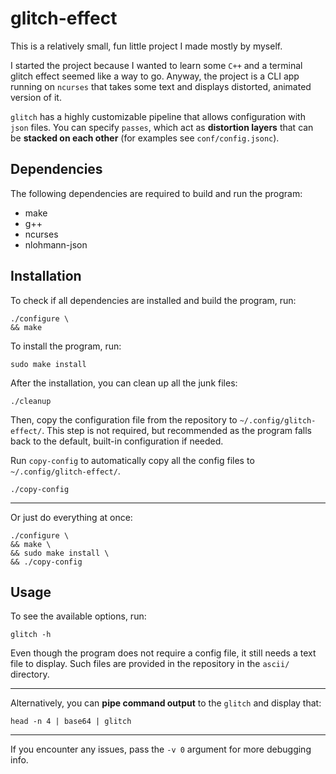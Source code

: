 # glitch-effect
This is a relatively small, fun little project I made mostly by myself.

I started the project because I wanted to learn some `C++` and a terminal
glitch effect seemed like a way to go.
Anyway, the project is a CLI app running on `ncurses` that takes some text
and displays distorted, animated version of it.

`glitch` has a highly customizable pipeline that allows configuration with
`json` files. You can specify `passes`, which act as **distortion layers** that
can be **stacked on each other** (for examples see `conf/config.jsonc`).


## Dependencies
The following dependencies are required to build and run the program:

* make
* g++
* ncurses
* nlohmann-json


## Installation
To check if all dependencies are installed and build the program, run: 
```
./configure \
&& make
```

To install the program, run:
```
sudo make install
```

After the installation, you can clean up all the junk files:
```
./cleanup
```

Then, copy the configuration file from the repository to `~/.config/glitch-effect/`.
This step is not required, but recommended as the program falls back to the default,
built-in configuration if needed.

Run `copy-config` to automatically copy all the config files to `~/.config/glitch-effect/`.
```
./copy-config
```

---

Or just do everything at once:
```
./configure \
&& make \
&& sudo make install \
&& ./copy-config
```


## Usage
To see the available options, run:
```
glitch -h
```

Even though the program does not require a config file, it still needs a text file to display.
Such files are provided in the repository in the `ascii/` directory.

---

Alternatively, you can **pipe command output** to the `glitch` and display that:
```
head -n 4 | base64 | glitch
```

---

If you encounter any issues, pass the `-v 0` argument for more debugging info.
